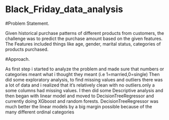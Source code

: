 # Black_Friday_data_analysis

#Problem Statement.

Given historical purchase patterns of different products from customers, the challenge was to predict the purchase amount based on the given features.
The Features included things like age, gender, marital status, categories of products purchased.

#Approach.

As first step i started to analyze the problem and made sure that numbers or categories meant what i thought they meant (i.e 1=married,0=single)
Then did some exploratory analysis, to find missing values and outliers there was a lot of data and i realized that it’s relatively clean with no outliers.only a some columns had missing values.
I then did some Descriptive analysis and then began with linear model and moved to DecisionTreeRegressor and currently doing XGboost and random forests. 
DecisionTreeRegressor was much better the linear models by a big margin possible because of the many different ordinal categories 
